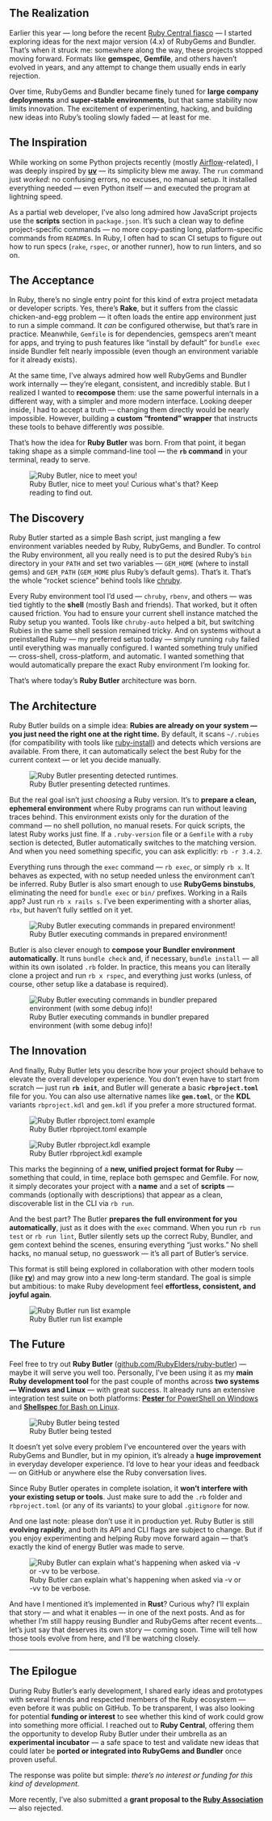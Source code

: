 ## The Realization

Earlier this year — long before the recent [Ruby Central fiasco](https://gist.github.com/simi/349d881d16d3d86947945615a47c60ca) — I started exploring ideas for the next major version (4.x) of RubyGems and Bundler. That’s when it struck me: somewhere along the way, these projects stopped moving forward. Formats like **gemspec**, **Gemfile**, and others haven’t evolved in years, and any attempt to change them usually ends in early rejection.

Over time, RubyGems and Bundler became finely tuned for **large company deployments** and **super-stable environments**, but that same stability now limits innovation. The excitement of experimenting, hacking, and building new ideas into Ruby’s tooling slowly faded — at least for me.

## The Inspiration

While working on some Python projects recently (mostly [Airflow](https://github.com/apache/airflow)-related), I was deeply inspired by **[uv](https://docs.astral.sh/uv/)** — its simplicity blew me away. The `run` command just *worked*: no confusing errors, no excuses, no manual setup. It installed everything needed — even Python itself — and executed the program at lightning speed.

As a partial web developer, I’ve also long admired how JavaScript projects use the **scripts** section in `package.json`. It’s such a clean way to define project-specific commands — no more copy-pasting long, platform-specific commands from `README`s. In Ruby, I often had to scan CI setups to figure out how to run specs (`rake`, `rspec`, or another runner), how to run linters, and so on.

## The Acceptance

In Ruby, there’s no single entry point for this kind of extra project metadata or developer scripts. Yes, there’s **Rake**, but it suffers from the classic chicken-and-egg problem — it often loads the entire app environment just to run a simple command. It *can* be configured otherwise, but that’s rare in practice. Meanwhile, `Gemfile` is for dependencies, gemspecs aren’t meant for apps, and trying to push features like “install by default” for `bundle exec` inside Bundler felt nearly impossible (even though an environment variable for it already exists).

At the same time, I’ve always admired how well RubyGems and Bundler work internally — they’re elegant, consistent, and incredibly stable. But I realized I wanted to **recompose** them: use the same powerful internals in a different way, with a simpler and more modern interface. Looking deeper inside, I had to accept a truth — changing them directly would be nearly impossible. However, building a **custom “frontend” wrapper** that instructs these tools to behave differently *was* possible.

That’s how the idea for **Ruby Butler** was born. From that point, it began taking shape as a simple command-line tool — the **`rb` command** in your terminal, ready to serve.

<figure class="wide">
  <picture>
    <img 
      src="/assets/img/writings/butler_help.png" 
      alt="Ruby Butler, nice to meet you!" 
    >
  </picture>
  <figcaption>
    Ruby Butler, nice to meet you! Curious what's that? Keep reading to find out.
  </figcaption>
</figure>

## The Discovery

Ruby Butler started as a simple Bash script, just mangling a few environment variables needed by Ruby, RubyGems, and Bundler. To control the Ruby environment, all you really need is to put the desired Ruby’s `bin` directory in your `PATH` and set two variables — `GEM_HOME` (where to install gems) and `GEM_PATH` (`GEM_HOME` plus Ruby’s default gems). That’s it. That’s the whole “rocket science” behind tools like [chruby](https://github.com/postmodern/chruby/blob/a543a35790e5528b5a67de20e78a7390f5f7606e/share/chruby/chruby.sh).

Every Ruby environment tool I’d used — `chruby`, `rbenv`, and others — was tied tightly to the **shell** (mostly Bash and friends). That worked, but it often caused friction. You had to ensure your current shell instance matched the Ruby setup you wanted. Tools like `chruby-auto` helped a bit, but switching Rubies in the same shell session remained tricky. And on systems without a preinstalled Ruby — my preferred setup today — simply running `ruby` failed until everything was manually configured. I wanted something truly unified — cross-shell, cross-platform, and automatic. I wanted something that would automatically prepare the exact Ruby environment I’m looking for.

That’s where today’s **Ruby Butler** architecture was born.

## The Architecture

Ruby Butler builds on a simple idea: **Rubies are already on your system — you just need the right one at the right time.**
By default, it scans `~/.rubies` (for compatibility with tools like [ruby-install](https://github.com/postmodern/ruby-install)) and detects which versions are available. From there, it can automatically select the best Ruby for the current context — or let you decide manually.

<figure class="wide">
  <picture>
    <img 
      src="/assets/img/writings/butler_runtime.png" 
      alt="Ruby Butler presenting detected runtimes." 
    >
  </picture>
  <figcaption>
    Ruby Butler presenting detected runtimes.
  </figcaption>
</figure>

But the real goal isn’t just *choosing* a Ruby version. It’s to **prepare a clean, ephemeral environment** where Ruby programs can run without leaving traces behind. This environment exists only for the duration of the command — no shell pollution, no manual resets. For quick scripts, the latest Ruby works just fine. If a `.ruby-version` file or a `Gemfile` with a `ruby` section is detected, Butler automatically switches to the matching version. And when you need something specific, you can ask explicitly: `rb -r 3.4.2`.

Everything runs through the `exec` command — `rb exec`, or simply `rb x`. It behaves as expected, with no setup needed unless the environment can’t be inferred. Ruby Butler is also smart enough to use **RubyGems binstubs**, eliminating the need for `bundle exec` or `bin/` prefixes. Working in a Rails app? Just run `rb x rails s`. I’ve been experimenting with a shorter alias, `rbx`, but haven’t fully settled on it yet.

<figure class="wide">
  <picture>
    <img 
      src="/assets/img/writings/butler_exec.png" 
      alt="Ruby Butler executing commands in prepared environment!" 
    >
  </picture>
  <figcaption>
    Ruby Butler executing commands in prepared environment!
  </figcaption>
</figure>

Butler is also clever enough to **compose your Bundler environment automatically**. It runs `bundle check` and, if necessary, `bundle install` — all within its own isolated `.rb` folder. In practice, this means you can literally clone a project and run `rb x rspec`, and everything just works (unless, of course, other setup like a database is required).

<figure class="wide">
  <picture>
    <img 
      src="/assets/img/writings/butler_exec_bundler.png" 
      alt="Ruby Butler executing commands in bundler prepared environment (with some debug info)!" 
    >
  </picture>
  <figcaption>
    Ruby Butler executing commands in bundler prepared environment (with some debug info)!
  </figcaption>
</figure>

## The Innovation

And finally, Ruby Butler lets you describe how your project should behave to elevate the overall developer experience. You don’t even have to start from scratch — just run **`rb init`**, and Butler will generate a basic **`rbproject.toml`** file for you. You can also use alternative names like **`gem.toml`**, or the **KDL** variants `rbproject.kdl` and `gem.kdl` if you prefer a more structured format.

<figure class="wide">
  <picture>
    <img 
      src="/assets/img/writings/butler_toml.png" 
      alt="Ruby Butler rbproject.toml example"
    >
  </picture>
  <figcaption>
    Ruby Butler rbproject.toml example
  </figcaption>
</figure>

<figure class="wide">
  <picture>
    <img 
      src="/assets/img/writings/butler_kdl.png" 
      alt="Ruby Butler rbproject.kdl example"
    >
  </picture>
  <figcaption>
    Ruby Butler rbproject.kdl example
  </figcaption>
</figure>

This marks the beginning of a **new, unified project format for Ruby** — something that could, in time, replace both gemspec and Gemfile. For now, it simply decorates your project with a **name** and a set of **scripts** — commands (optionally with descriptions) that appear as a clean, discoverable list in the CLI via `rb run`.

And the best part? The Butler **prepares the full environment for you automatically**, just as it does with the `exec` command. When you run `rb run test` or `rb run lint`, Butler silently sets up the correct Ruby, Bundler, and gem context behind the scenes, ensuring everything “just works.” No shell hacks, no manual setup, no guesswork — it’s all part of Butler’s service.

This format is still being explored in collaboration with other modern tools (like **[rv](https://github.com/spinel-coop/rv)**) and may grow into a new long-term standard. The goal is simple but ambitious: to make Ruby development feel **effortless, consistent, and joyful again**.

<figure class="wide">
  <picture>
    <img 
      src="/assets/img/writings/butler_run.png" 
      alt="Ruby Butler run list example"
    >
  </picture>
  <figcaption>
    Ruby Butler run list example
  </figcaption>
</figure>

## The Future

Feel free to try out **Ruby Butler** ([github.com/RubyElders/ruby-butler](https://github.com/RubyElders/ruby-butler)) — maybe it will serve you well too. Personally, I’ve been using it as my **main Ruby development tool** for the past couple of months across **two systems — Windows and Linux** — with great success. It already runs an extensive integration test suite on both platforms: [**Pester** for PowerShell on Windows](https://github.com/RubyElders/ruby-butler/tree/667ca6da75025572d9427be72f4bfae34719f8c9/tests) and [**Shellspec** for Bash on Linux](https://github.com/RubyElders/ruby-butler/tree/667ca6da75025572d9427be72f4bfae34719f8c9/spec).

<figure class="wide">
  <picture>
    <img 
      src="/assets/img/writings/butler_multi_ci.png" 
      alt="Ruby Butler being tested"
    >
  </picture>
  <figcaption>
    Ruby Butler being tested
  </figcaption>
</figure>

It doesn’t yet solve every problem I’ve encountered over the years with RubyGems and Bundler, but in my opinion, it’s already a **huge improvement** in everyday developer experience. I’d love to hear your ideas and feedback — on GitHub or anywhere else the Ruby conversation lives.

Since Ruby Butler operates in complete isolation, it **won’t interfere with your existing setup or tools**. Just make sure to add the `.rb` folder and `rbproject.toml` (or any of its variants) to your global `.gitignore` for now.

And one last note: please don’t use it in production yet. Ruby Butler is still **evolving rapidly**, and both its API and CLI flags are subject to change. But if you enjoy experimenting and helping Ruby move forward again — that’s exactly the kind of energy Butler was made to serve.

<figure class="wide">
  <picture>
    <img 
      src="/assets/img/writings/butler_debug.png" 
      alt="Ruby Butler can explain what's happening when asked via -v or -vv to be verbose." 
    >
  </picture>
  <figcaption>
    Ruby Butler can explain what's happening when asked via -v or -vv to be verbose.
  </figcaption>
</figure>

And have I mentioned it’s implemented in **Rust**? Curious why? I’ll explain that story — and what it enables — in one of the next posts.
And as for whether I’m still happy reusing Bundler and RubyGems after recent events… let’s just say that deserves its own story — coming soon. Time will tell how those tools evolve from here, and I’ll be watching closely.

---

## The Epilogue

During Ruby Butler’s early development, I shared early ideas and prototypes with several friends and respected members of the Ruby ecosystem — even before it was public on GitHub. To be transparent, I was also looking for potential **funding or interest** to see whether this kind of work could grow into something more official. I reached out to **Ruby Central**, offering them the opportunity to develop Ruby Butler under their umbrella as an **experimental incubator** — a safe space to test and validate new ideas that could later be **ported or integrated into RubyGems and Bundler** once proven useful.

The response was polite but simple: *there’s no interest or funding for this kind of development.*

More recently, I’ve also submitted a **grant proposal to the [Ruby Association](https://www.ruby.or.jp/en/)** — also rejected.
